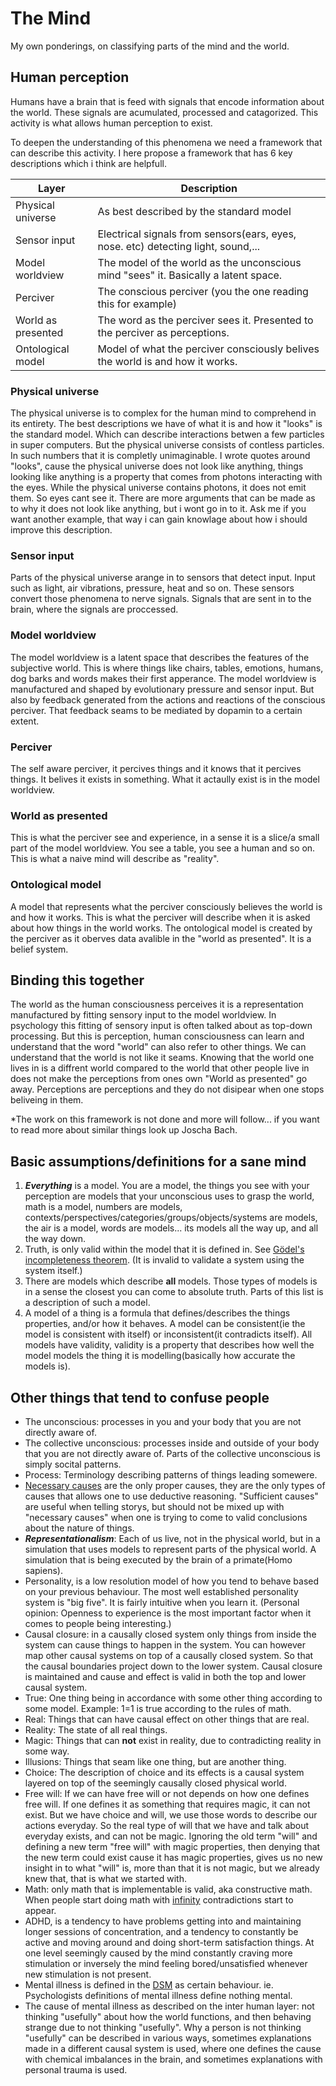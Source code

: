 # The Mind
My own ponderings, on classifying parts of the mind and the world.

## Human perception
Humans have a brain that is feed with signals that encode information about the world. These signals are acumulated, processed and catagorized. This activity is what allows human perception to exist.

To deepen the understanding of this phenomena we need a framework that can describe this activity. I here propose a framework that has 6 key descriptions which i think are helpfull.



| Layer                     | Description                                                                        |
| ------------------------- | ---------------------------------------------------------------------------------- |
| Physical universe         | As best described by the standard model                                            |
| Sensor input              | Electrical signals from sensors(ears, eyes, nose. etc) detecting light, sound,...  |
| Model worldview           | The model of the world as the unconscious mind "sees" it. Basically a latent space.  |
| Perciver                  | The conscious perciver (you the one reading this for example)                      |
| World as presented        | The word as the perciver sees it. Presented to the perciver as perceptions.        |
| Ontological model         | Model of what the perciver consciously belives the world is and how it works.      |



### Physical universe
The physical universe is to complex for the human mind to comprehend in its entirety. The best descriptions we have of what it is and how it "looks" is the standard model. Which can describe interactions betwen a few particles in super computers. But the physical universe consists of contless particles. In such numbers that it is completly unimaginable. I wrote quotes around "looks", cause the physical universe does not look like anything, things looking like anything is a property that comes from photons interacting with the eyes. While the physical universe contains photons, it does not emit them. So eyes cant see it. There are more arguments that can be made as to why it does not look like anything, but i wont go in to it. Ask me if you want another example, that way i can gain knowlage about how i should improve this description.

### Sensor input
Parts of the physical universe arange in to sensors that detect input. Input such as light, air vibrations, pressure, heat and so on. These sensors convert those phenomena to nerve signals. Signals that are sent in to the brain, where the signals are proccessed.

### Model worldview
The model worldview is a latent space that describes the features of the subjective world. This is where things like chairs, tables, emotions, humans, dog barks and words makes their first apperance. The model worldview is manufactured and shaped by evolutionary pressure and sensor input. But also by feedback generated from the actions and reactions of the conscious perciver. That feedback seams to be mediated by dopamin to a certain extent.

### Perciver
The self aware perciver, it percives things and it knows that it percives things. It belives it exists in something. What it actaully exist is in the model worldview.

### World as presented
This is what the perciver see and experience, in a sense it is a slice/a small part of the model worldview. You see a table, you see a human and so on. This is what a naive mind will describe as "reality".

### Ontological model
A model that represents what the perciver consciously believes the world is and how it works. This is what the perciver will describe when it is asked about how things in the world works. The ontological model is created by the perciver as it oberves data avalible in the "world as presented". It is a belief system.

## Binding this together
The world as the human consciousness perceives it is a representation manufactured by fitting sensory input to the model worldview.
In psychology this fitting of sensory input is often talked about as top-down processing. But this is perception, human consciousness can learn and understand that the word "world" can also refer to other things. We can understand that the world is not like it seams. Knowing that the world one lives in is a diffrent world compared to the world that other people live in does not make the perceptions from ones own "World as presented" go away. Perceptions are perceptions and they do not disipear when one stops beliveing in them.

*The work on this framework is not done and more will follow... if you want to read more about similar things look up Joscha Bach.


## Basic assumptions/definitions for a sane mind
1. ***Everything*** is a model. You are a model, the things you see with your perception are models that your unconscious uses to grasp the world, math is a model, numbers are models, contexts/perspectives/categories/groups/objects/systems are models, the air is a model, words are models... its models all the way up, and all the way down. 
2. Truth, is only valid within the model that it is defined in. See [Gödel's incompleteness theorem](https://en.wikipedia.org/wiki/Gödel%27s_incompleteness_theorems). (It is invalid to validate a system using the system itself.)
3. There are models which describe **all** models. Those types of models is in a sense the closest you can come to absolute truth. Parts of this list is a description of such a model. 
4. A model of a thing is a formula that defines/describes the things properties, and/or how it behaves. A model can be consistent(ie the model is consistent with itself) or inconsistent(it contradicts itself). All models have validity, validity is a property that describes how well the model models the thing it is modelling(basically how accurate the models is).

## Other things that tend to confuse people 
* The unconscious: processes in you and your body that you are not directly aware of.
* The collective unconscious: processes inside and outside of your body that you are not directly aware of. Parts of the collective unconscious is simply socital patterns.
* Process: Terminology describing patterns of things leading somewere.
* [Necessary causes](https://en.wikipedia.org/wiki/Causality#Necessary_and_sufficient_causes) are the only proper causes, they are the only types of causes that allows one to use deductive reasoning. "Sufficient causes" are useful when telling storys, but should not be mixed up with "necessary causes" when one is trying to come to valid conclusions about the nature of things.
* ***Representationalism***: Each of us live, not in the physical world, but in a simulation that uses models to represent parts of the physical world. A simulation that is being executed by the brain of a primate(Homo sapiens).
* Personality, is a low resolution model of how you tend to behave based on your previous behaviour. The most well established personality system is "big five". It is fairly intuitive when you learn it. (Personal opinion: Openness to experience is the most important factor when it comes to people being interesting.)
* Causal closure: in a causally closed system only things from inside the system can cause things to happen in the system. You can however map other causal systems on top of a causally closed system. So that the causal boundaries project down to the lower system. Causal closure is maintained and cause and effect is valid in both the top and lower causal system.
* True: One thing being in accordance with some other thing according to some model. Example: 1=1 is true according to the rules of math.
* Real: Things that can have causal effect on other things that are real.
* Reality: The state of all real things.
* Magic: Things that can **not** exist in reality, due to contradicting reality in some way.
* Illusions: Things that seam like one thing, but are another thing.
* Choice: The description of choice and its effects is a causal system layered on top of the seemingly causally closed physical world.
* Free will: If we can have free will or not depends on how one defines free will. If one defines it as something that requires magic, it can not exist. But we have choice and will, we use those words to describe our actions everyday. So the real type of will that we have and talk about everyday exists, and can not be magic. Ignoring the old term "will" and defining a new term "free will" with magic properties, then denying that the new term could exist cause it has magic properties, gives us no new insight in to what "will" is, more than that it is not magic, but we already knew that, that is what we started with.
* Math: only math that is implementable is valid, aka constructive math. When people start doing math with [infinity](https://en.wikipedia.org/wiki/Infinity) contradictions start to appear.
* ADHD, is a tendency to have problems getting into and maintaining longer sessions of concentration, and a tendency to constantly be active and moving around and doing short-term satisfaction things. At one level seemingly caused by the mind constantly craving more stimulation or inversely the mind feeling bored/unsatisfied whenever new stimulation is not present.
* Mental illness is defined in the [DSM](https://en.wikipedia.org/wiki/Diagnostic_and_Statistical_Manual_of_Mental_Disorders) as certain behaviour. ie. Psychologists definitions of mental illness define nothing mental.
* The cause of mental illness as described on the inter human layer: not thinking "usefully" about how the world functions, and then behaving strange due to not thinking "usefully". Why a person is not thinking "usefully" can be described in various ways, sometimes explanations made in a different causal system is used, where one defines the cause with chemical imbalances in the brain, and sometimes explanations with personal trauma is used.
